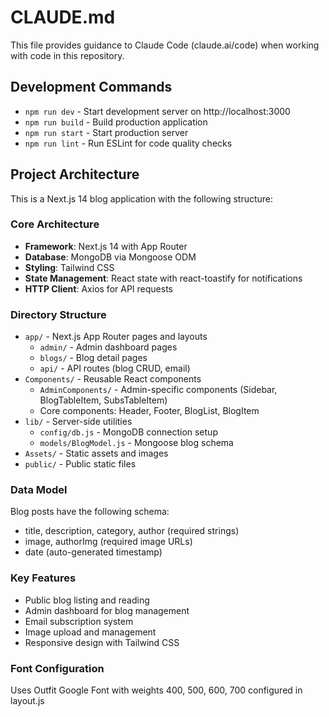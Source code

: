 # CLAUDE.md

This file provides guidance to Claude Code (claude.ai/code) when working with code in this repository.

## Development Commands

- `npm run dev` - Start development server on http://localhost:3000
- `npm run build` - Build production application
- `npm run start` - Start production server
- `npm run lint` - Run ESLint for code quality checks

## Project Architecture

This is a Next.js 14 blog application with the following structure:

### Core Architecture
- **Framework**: Next.js 14 with App Router
- **Database**: MongoDB via Mongoose ODM
- **Styling**: Tailwind CSS
- **State Management**: React state with react-toastify for notifications
- **HTTP Client**: Axios for API requests

### Directory Structure
- `app/` - Next.js App Router pages and layouts
  - `admin/` - Admin dashboard pages
  - `blogs/` - Blog detail pages
  - `api/` - API routes (blog CRUD, email)
- `Components/` - Reusable React components
  - `AdminComponents/` - Admin-specific components (Sidebar, BlogTableItem, SubsTableItem)
  - Core components: Header, Footer, BlogList, BlogItem
- `lib/` - Server-side utilities
  - `config/db.js` - MongoDB connection setup
  - `models/BlogModel.js` - Mongoose blog schema
- `Assets/` - Static assets and images
- `public/` - Public static files

### Data Model
Blog posts have the following schema:
- title, description, category, author (required strings)
- image, authorImg (required image URLs)
- date (auto-generated timestamp)

### Key Features
- Public blog listing and reading
- Admin dashboard for blog management
- Email subscription system
- Image upload and management
- Responsive design with Tailwind CSS

### Font Configuration
Uses Outfit Google Font with weights 400, 500, 600, 700 configured in layout.js